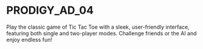 # PRODIGY_AD_04
  Play the classic game of Tic Tac Toe with a sleek, user-friendly interface, featuring both single and two-player modes. Challenge friends or the AI and enjoy endless fun!
